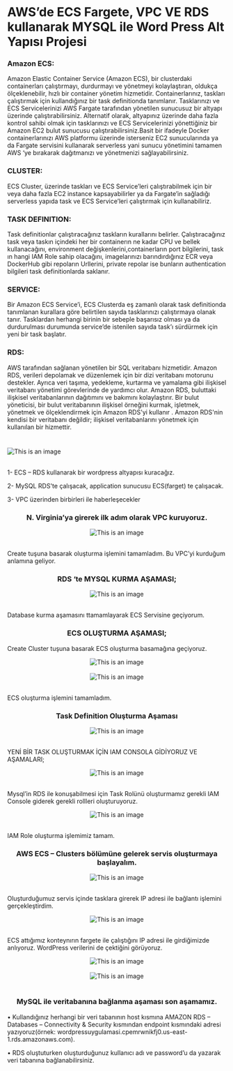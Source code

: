 # AWS’de ECS Fargete, VPC VE RDS kullanarak MYSQL ile Word Press Alt Yapısı Projesi

### Amazon ECS: 
Amazon Elastic Container Service (Amazon ECS), bir clusterdaki containerları çalıştırmayı, durdurmayı ve yönetmeyi kolaylaştıran, oldukça ölçeklenebilir, hızlı bir container yönetim hizmetidir. Containerlarınız, taskları çalıştırmak için kullandığınız bir task definitionda tanımlanır. Tasklarınızı ve ECS Servicelerinizi AWS Fargate tarafından yönetilen sunucusuz bir altyapı üzerinde çalıştırabilirsiniz. Alternatif olarak, altyapınız üzerinde daha fazla kontrol sahibi olmak için tasklarınızı ve ECS Servicelerinizi yönettiğiniz bir Amazon EC2 bulut sunucusu çalıştırabilirsiniz.Basit bir ifadeyle Docker containerlarınızı AWS platformu üzerinde isterseniz EC2 sunucularında ya da Fargate servisini kullanarak serverless yani sunucu yönetimini tamamen AWS ‘ye bırakarak dağıtmanızı ve yönetmenizi sağlayabilirsiniz.

### CLUSTER: 
ECS Cluster, üzerinde taskları ve ECS Service’leri çalıştırabilmek için bir veya daha fazla EC2 instance kapsayabilirler ya da Fargate’in sağladığı serverless yapıda task ve ECS Service’leri çalıştırmak için kullanabiliriz.

### TASK DEFINITION: 
Task definitionlar çalıştıracağınız taskların kurallarını belirler. Çalıştıracağınız task veya taskın içindeki her bir containerın ne kadar CPU ve bellek kullanacağını, environment değişkenlerini,containerların port bilgilerini, task ın hangi IAM Role sahip olacağını, imagelarınızı barındırdığınız ECR veya DockerHub gibi repoların Urllerini, private repolar ise bunların authentication bilgileri task definitionlarda saklanır.

### SERVICE: 
Bir Amazon ECS Service’i, ECS Clusterda eş zamanlı olarak task definitionda tanımlanan kurallara göre belirtilen sayıda tasklarınızı çalıştırmaya olanak tanır. Tasklardan herhangi birinin bir sebeple başarısız olması ya da durdurulması durumunda service’de istenilen sayıda task’ı sürdürmek için yeni bir task başlatır.

### RDS: 
AWS tarafından sağlanan yönetilen bir SQL veritabanı hizmetidir. Amazon RDS, verileri depolamak ve düzenlemek için bir dizi veritabanı motorunu destekler. Ayrıca veri taşıma, yedekleme, kurtarma ve yamalama gibi ilişkisel veritabanı yönetimi görevlerinde de yardımcı olur. Amazon RDS, buluttaki ilişkisel veritabanlarının dağıtımını ve bakımını kolaylaştırır. Bir bulut yöneticisi, bir bulut veritabanının ilişkisel örneğini kurmak, işletmek, yönetmek ve ölçeklendirmek için Amazon RDS'yi kullanır . Amazon RDS'nin kendisi bir veritabanı değildir; ilişkisel veritabanlarını yönetmek için kullanılan bir hizmettir.

# 

![This is an image](https://github.com/haticedikmn/AWS_ECS_VPC_RDS_ile_Word_Press_Alt_Yapisi_Kurmak/blob/main/image/1.png)<br/><br/>

</div>

1- ECS – RDS kullanarak bir wordpress altyapısı kuracağız. 

2- MySQL RDS'te çalışacak, application sunucusu ECS(farget) te çalışacak.

3- VPC üzerinden birbirleri ile haberleşecekler

<div align="center">

###  N. Virginia’ya girerek ilk adım olarak VPC kuruyoruz.

![This is an image](https://github.com/haticedikmn/AWS_ECS_VPC_RDS_ile_Word_Press_Alt_Yapisi_Kurmak/blob/main/image/2.png)<br/><br/>

</div>

Create tuşuna basarak oluşturma işlemini tamamladım. Bu VPC’yi kurduğum anlamına geliyor.
 
<div align="center">

### RDS ‘te MYSQL KURMA AŞAMASI;

![This is an image](https://github.com/haticedikmn/AWS_ECS_VPC_RDS_ile_Word_Press_Alt_Yapisi_Kurmak/blob/main/image/4.png)<br/><br/>

</div>
Database kurma aşamasını ttamamlayarak ECS Servisine geçiyorum.

<div align="center">

### ECS OLUŞTURMA AŞAMASI;

</div>

Create Cluster tuşuna basarak ECS oluşturma basamağına geçiyoruz.

<div align="center">

![This is an image](https://github.com/haticedikmn/AWS_ECS_VPC_RDS_ile_Word_Press_Alt_Yapisi_Kurmak/blob/main/image/11.png)<br/><br/>
![This is an image](https://github.com/haticedikmn/AWS_ECS_VPC_RDS_ile_Word_Press_Alt_Yapisi_Kurmak/blob/main/image/15.png)<br/><br/>

</div>

ECS oluşturma işlemini tamamladım.

<div align="center">

### Task Definition Oluşturma Aşaması

![This is an image](https://github.com/haticedikmn/AWS_ECS_VPC_RDS_ile_Word_Press_Alt_Yapisi_Kurmak/blob/main/image/16.png)<br/><br/>

</div>

YENİ BİR TASK OLUŞTURMAK İÇİN IAM CONSOLA GİDİYORUZ VE AŞAMALARI;

<div align="center">

![This is an image](https://github.com/haticedikmn/AWS_ECS_VPC_RDS_ile_Word_Press_Alt_Yapisi_Kurmak/blob/main/image/18.png)<br/><br/>

</div>

Mysql’in RDS ile konuşabilmesi için Task Rolünü oluşturmamız gerekli IAM Console giderek gerekli rollleri oluşturuyoruz.
 
<div align="center">

![This is an image](https://github.com/haticedikmn/AWS_ECS_VPC_RDS_ile_Word_Press_Alt_Yapisi_Kurmak/blob/main/image/23.png)<br/><br/>

</div>

IAM Role oluşturma işlemimiz tamam.

<div align="center">

### AWS ECS – Clusters bölümüne gelerek servis oluşturmaya başlayalım.

![This is an image](https://github.com/haticedikmn/AWS_ECS_VPC_RDS_ile_Word_Press_Alt_Yapisi_Kurmak/blob/main/image/35.png)<br/><br/>

</div> 
 
Oluşturduğumuz servis içinde tasklara girerek IP adresi ile bağlantı işlemini gerçekleştirdim.
 
<div align="center">

![This is an image](https://github.com/haticedikmn/AWS_ECS_VPC_RDS_ile_Word_Press_Alt_Yapisi_Kurmak/blob/main/image/36.png)<br/><br/> 
 
</div>  

ECS attığımız konteynırın fargete ile çalıştığını IP adresi ile girdiğimizde anlıyoruz. WordPress verilerini de çektiğini görüyoruz.
 
<div align="center">

![This is an image](https://github.com/haticedikmn/AWS_ECS_VPC_RDS_ile_Word_Press_Alt_Yapisi_Kurmak/blob/main/image/37.png)<br/><br/> 
![This is an image](https://github.com/haticedikmn/AWS_ECS_VPC_RDS_ile_Word_Press_Alt_Yapisi_Kurmak/blob/main/image/38.png)<br/><br/> 

 
### MySQL ile veritabanına bağlanma aşaması son aşamamız.

</div>  
•	Kullandığınız herhangi bir veri tabanının host kısmına AMAZON RDS – Databases – Connectivity & Security kısmından endpoint kısmındaki adresi yazıyoruz(örnek: wordpressuygulamasi.cpemrwnikfj0.us-east-1.rds.amazonaws.com).

•	RDS oluştuturken oluşturduğunuz kullanıcı adı ve password’u  da yazarak veri tabanına bağlanabilirsiniz.

